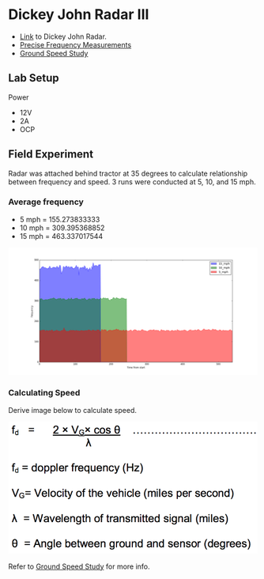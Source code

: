 # Dickey John Radar III
- [Link](http://www.dickey-john.com/support/radar-iii/) to Dickey John Radar.
- [Precise Frequency Measurements](http://arduino.datamaster2003.com/f-measurements.htm)
- [Ground Speed Study](https://shareok.org/bitstream/handle/11244/7975/Vishwanathan_okstate_0664M_1511.pdf?sequence=1)

## Lab Setup
Power
- 12V
- 2A
- OCP

## Field Experiment
Radar was attached behind tractor at 35 degrees to calculate relationship between frequency and speed.  3 runs were conducted at 5, 10, and 15 mph.

### Average frequency
- 5 mph = 155.273833333
- 10 mph = 309.395368852
- 15 mph = 463.337017544

![alt text](assets/frequency.png "Frequency")

### Calculating Speed
Derive image below to calculate speed.

![alt text](assets/doppler_frequency.png )

Refer to [Ground Speed Study](https://shareok.org/bitstream/handle/11244/7975/Vishwanathan_okstate_0664M_1511.pdf?sequence=1) for more info.
